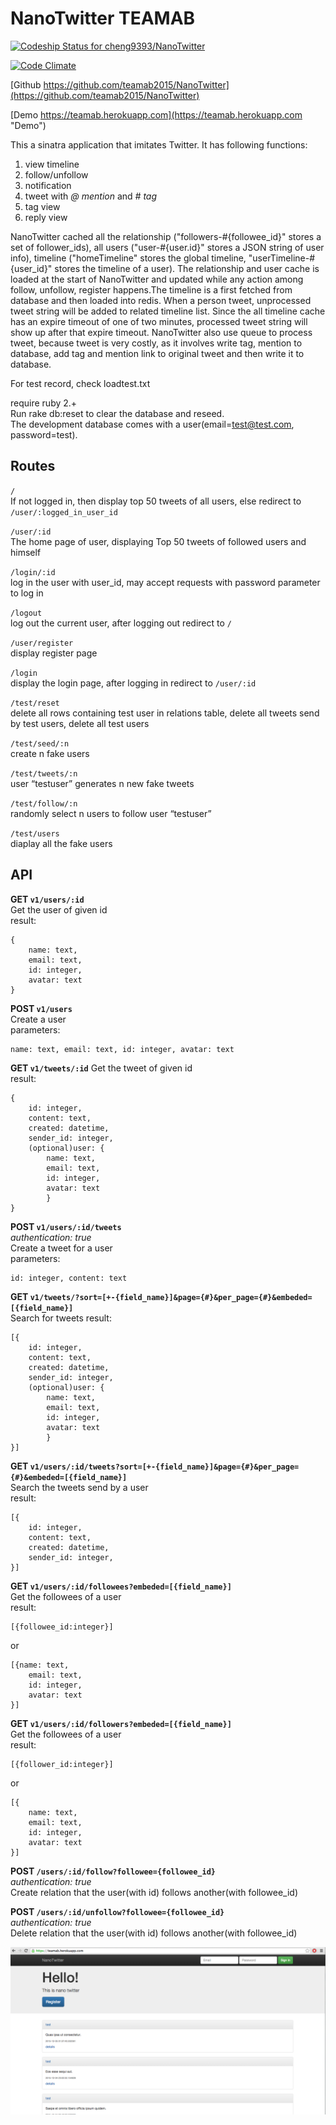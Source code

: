 NanoTwitter TEAMAB
=======
[ ![Codeship Status for cheng9393/NanoTwitter](https://codeship.com/projects/202aa180-5fb8-0133-eeaa-4e587625a674/status?branch=master)](https://codeship.com/projects/111898)

[![Code Climate](https://codeclimate.com/github/cheng9393/NanoTwitter/badges/gpa.svg)](https://codeclimate.com/github/cheng9393/NanoTwitter)

[Github https://github.com/teamab2015/NanoTwitter](https://github.com/teamab2015/NanoTwitter)

[Demo https://teamab.herokuapp.com](https://teamab.herokuapp.com "Demo")  

This a sinatra application that imitates Twitter. It has following functions:
1. view timeline
2. follow/unfollow
3. notification
5. tweet with _@ mention_ and _# tag_
6. tag view
7. reply view  

NanoTwitter cached all the relationship ("followers-#{followee_id}" stores a set of follower_ids), all users ("user-#{user.id}" stores a JSON string of user info), timeline ("homeTimeline" stores the global timeline, "userTimeline-#{user_id}" stores the timeline of a user). The relationship and user cache is loaded at the start of NanoTwitter and updated while any action among follow, unfollow, register happens.The timeline is a first fetched from database and then loaded into redis. When a person tweet, unprocessed tweet string will be added to related timeline list. Since the all timeline cache has an expire timeout of one of two minutes, processed tweet string will show up after that expire timeout. NanoTwitter also use queue to process tweet, because tweet is very costly, as it involves write tag, mention to database, add tag and mention link to original tweet and then write it to database.

For test record, check loadtest.txt

require ruby 2.+  
Run rake db:reset to clear the database and reseed.  
The development database comes with a user(email=test@test.com, password=test).  

Routes
------
`/`  
If not logged in, then display top 50 tweets of all users, else redirect to `/user/:logged_in_user_id`

`/user/:id`  
The home page of user, displaying Top 50 tweets of followed users and himself

`/login/:id`  
log in the user with user_id, may accept requests with password parameter to log in

`/logout`  
log out the current user, after logging out redirect to `/`

`/user/register`  
display register page

`/login`  
display the login page, after logging in redirect to `/user/:id`

`/test/reset`  
delete all rows containing test user in relations table, delete all tweets send by test users, delete all test users

`/test/seed/:n`  
create n fake users

`/test/tweets/:n`  
user “testuser” generates n new fake tweets

`/test/follow/:n`  
randomly select n users to follow user “testuser”

`/test/users`  
diaplay all the fake users

API
---

**GET `v1/users/:id`**  
Get the user of given id   
result:
```
{
    name: text,
    email: text,
    id: integer,
    avatar: text
}
```

**POST `v1/users`**  
Create a user  
parameters:
```
name: text, email: text, id: integer, avatar: text
```

**GET `v1/tweets/:id`**
Get the tweet of given id  
result:
```
{
    id: integer,
    content: text,
    created: datetime,
    sender_id: integer,
    (optional)user: {
        name: text,
        email: text,
        id: integer,
        avatar: text
        }
}
```

**POST `v1/users/:id/tweets`**  
*authentication: true*  
Create a tweet for a user  
parameters:
```
id: integer, content: text
```

**GET `v1/tweets/?sort=[+-{field_name}]&page={#}&per_page={#}&embeded=[{field_name}]`**  
Search for tweets
result:
```
[{
    id: integer,
    content: text,
    created: datetime,
    sender_id: integer,
    (optional)user: {
        name: text,
        email: text,
        id: integer,
        avatar: text
        }
}]
```

**GET `v1/users/:id/tweets?sort=[+-{field_name}]&page={#}&per_page={#}&embeded=[{field_name}]`**  
Search the tweets send by a user  
result:
```
[{
    id: integer,
    content: text,
    created: datetime,
    sender_id: integer,
}]
```

**GET `v1/users/:id/followees?embeded=[{field_name}]`**  
Get the followees of a user  
result:
```
[{followee_id:integer}]
```
or
```
[{name: text,
    email: text,
    id: integer,
    avatar: text
}]
```

**GET `v1/users/:id/followers?embeded=[{field_name}]`**  
Get the followees of a user  
result:
```
[{follower_id:integer}]
```
or
```
[{
    name: text,
    email: text,
    id: integer,
    avatar: text
}]
```

**POST `/users/:id/follow?followee={followee_id}`**  
*authentication: true*  
Create relation that the user(with id) follows another(with followee_id)  

**POST `/users/:id/unfollow?followee={followee_id}`**  
*authentication: true*  
Delete relation that the user(with id) follows another(with followee_id)


![ScreenShot](https://github.com/teamab2015/NanoTwitter/blob/master/images/Screen%20Shot%202015-12-07%20at%203.30.28%20AM.png)
